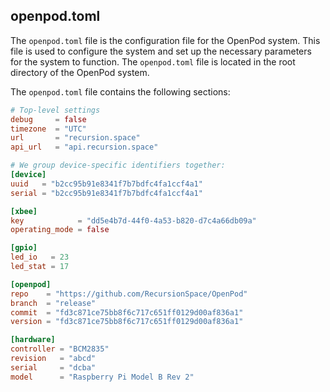 ## openpod.toml

The `openpod.toml` file is the configuration file for the OpenPod system. This file is used to configure the system and set up the necessary parameters for the system to function. The `openpod.toml` file is located in the root directory of the OpenPod system.

The `openpod.toml` file contains the following sections:

```toml
# Top-level settings
debug     = false
timezone  = "UTC"
url       = "recursion.space"
api_url   = "api.recursion.space"

# We group device-specific identifiers together:
[device]
uuid   = "b2cc95b91e8341f7b7bdfc4fa1ccf4a1"
serial = "b2cc95b91e8341f7b7bdfc4fa1ccf4a1"

[xbee]
key            = "dd5e4b7d-44f0-4a53-b820-d7c4a66db09a"
operating_mode = false

[gpio]
led_io   = 23
led_stat = 17

[openpod]
repo    = "https://github.com/RecursionSpace/OpenPod"
branch  = "release"
commit  = "fd3c871ce75bb8f6c717c651ff0129d00af836a1"
version = "fd3c871ce75bb8f6c717c651ff0129d00af836a1"

[hardware]
controller = "BCM2835"
revision   = "abcd"
serial     = "dcba"
model      = "Raspberry Pi Model B Rev 2"
```
